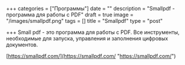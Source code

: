 +++
categories = ["Программы"]
date = ""
description = "Smallpdf - программа для работы с PDF"
draft = true
image = "/images/smallpdf.png"
tags = []
title = "Smallpdf"
type = "post"

+++
Small pdf - это программа для работы с PDF. Все инструменты, необходимые для запуска, управления и заполнения цифровых документов.

[https://smallpdf.com/](https://smallpdf.com/ "https://smallpdf.com/")